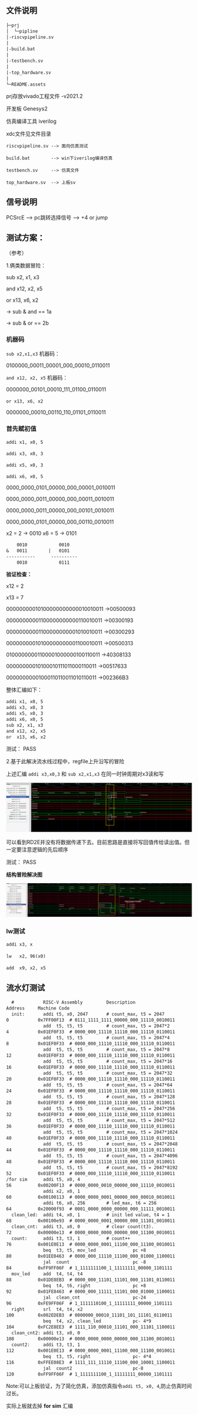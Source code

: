 ## 文件说明
```
├─prj
│  └─pipline
│-riscvpipeline.sv
|
|-build.bat         
|
|-testbench.sv
|
|-top_hardware.sv
|     
└─README.assets
```
prj存放vivado工程文件 -v2021.2

开发板 Genesys2

仿真编译工具 iverilog


xdc文件见文件目录
```
riscvpipeline.sv --> 面向仿真测试

build.bat        --> win下iverilog编译仿真

testbench.sv     --> 仿真文件

top_hardware.sv  --> 上板sv
```

## 信号说明
PCSrcE --> pc跳转选择信号 --> +4 or jump



## 测试方案：
（参考）

1.俩类数据冒险：

sub x2, x1, x3

and x12, x2, x5

or  x13, x6, x2

-> sub & and == 1a

-> sub & or  == 2b 

### 机器码
`sub x2,x1,x3` 机器码：

0100000_00011_00001_000_00010_0110011

`and x12, x2, x5` 机器码：

0000000_00101_00010_111_01100_0110011

`or x13, x6, x2`

0000000_00010_00110_110_01101_0110011


### 首先赋初值
`addi x1, x0, 5`

`addi x3, x0, 3`

`addi x5, x0, 3`

`addi x6, x0, 5`

0000_0000_0101_00000_000_00001_0010011

0000_0000_0011_00000_000_00011_0010011

0000_0000_0011_00000_000_00101_0010011

0000_0000_0101_00000_000_00110_0010011

x2 = 2 -> 0010
x6 = 5 -> 0101

		0010			0010
	&   0011		|   0101
	-----------      ----------
	    0010            0111


**验证检查：**

x12 = 2

x13 = 7

00000000010100000000000010010011 ->00500093

00000000001100000000000110010011 ->00300193

00000000001100000000001010010011 ->00300293

00000000010100000000001100010011 ->00500313

01000000001100001000000100110011 ->40308133

00000000010100010111011000110011 ->00517633

00000000001000110110011010110011 ->002366B3



整体汇编如下：

	addi x1, x0, 5
	addi x3, x0, 3
	addi x5, x0, 3
	addi x6, x0, 5
	sub x2, x1, x3
	and x12, x2, x5
	or  x13, x6, x2  


测试： PASS 

2.基于此解决流水线过程中，regfile上升沿写的冒险

上述汇编 `addi x3,x0,3` 和 `sub x2,x1,x3` 在同一时钟周期对x3读和写

 ![1](README.assets/1.png)


可以看到RD2E并没有将数据传递下去。目前思路是直接将写回值传给读出值。但一定要注意逻辑的先后顺序

测试： PASS

**结构冒险解决图**

 ![2](README.assets/2.png)

### lw测试
```
addi x3, x

lw   x2, 96(x0)

add  x9, x2, x5
```

## 流水灯测试
	  #           RISC-V Assembly         Description                     Address     Machine Code
	  init:       addi t5, x0, 2047       # count_max, t5 = 2047          0           0x7FF00F13  # 0111_1111_1111_00000_000_11110_0010011
	              add  t5, t5, t5         # count_max, t5 = 2047*2        4           0x01EF0F33  # 0000_000_11110_11110_000_11110_0110011
	              add  t5, t5, t5         # count_max, t5 = 2047*4        8           0x01EF0F33  # 0000_000_11110_11110_000_11110_0110011
	              add  t5, t5, t5         # count_max, t5 = 2047*8        12          0x01EF0F33  # 0000_000_11110_11110_000_11110_0110011
	              add  t5, t5, t5         # count_max, t5 = 2047*16       16          0x01EF0F33  # 0000_000_11110_11110_000_11110_0110011
	              add  t5, t5, t5         # count_max, t5 = 2047*32       20          0x01EF0F33  # 0000_000_11110_11110_000_11110_0110011
	              add  t5, t5, t5         # count_max, t5 = 2047*64       24          0x01EF0F33  # 0000_000_11110_11110_000_11110_0110011
	              add  t5, t5, t5         # count_max, t5 = 2047*128      28          0x01EF0F33  # 0000_000_11110_11110_000_11110_0110011
	              add  t5, t5, t5         # count_max, t5 = 2047*256      32          0x01EF0F33  # 0000_000_11110_11110_000_11110_0110011
	              add  t5, t5, t5         # count_max, t5 = 2047*512      36          0x01EF0F33  # 0000_000_11110_11110_000_11110_0110011
	              add  t5, t5, t5         # count_max, t5 = 2047*1024     40          0x01EF0F33  # 0000_000_11110_11110_000_11110_0110011
	              add  t5, t5, t5         # count_max, t5 = 2047*2048     44          0x01EF0F33  # 0000_000_11110_11110_000_11110_0110011
	              add  t5, t5, t5         # count_max, t5 = 2047*4096     48          0x01EF0F33  # 0000_000_11110_11110_000_11110_0110011
	              add  t5, t5, t5         # count_max, t5 = 2047*8192     52          0x01EF0F33  # 0000_000_11110_11110_000_11110_0110011
	/for sim      addi t5, x0, 4                                          56          0x00200F13  # 0000_0000_0010_00000_000_11110_0010011
	              addi x2, x0, 1                                          60          0x00100113  # 0000_0000_0001_00000_000_00010_0010011
	              addi t6, x0, 256        # led_max, t6 = 256             64          0x20000f93  # 0001_0000_0000_00000_000_11111_0010011
	  clean_led:  addi t4, x0, 1          # init led value, t4 = 1        68          0x00100e93  # 0000_0000_0001_00000_000_11101_0010011
	  clean_cnt:  addi t3, x0, 0          # clear count(t3).              72          0x00000e13  # 0000_0000_0000_00000_000_11100_0010011
	  count:      addi t3, t3, 1          # count++                       76          0x001E0E13  # 0000_0000_0001_11100_000_11100_0010011
	              beq  t3, t5, mov_led              pc +8                 80          0x01EE0463  # 0000_000_11110_11100_000_01000_1100011
	              jal  count                        pc -8                 84          0xFF9FF06F  # 1_1111111100_1_11111111_00000_1101111
	  mov_led     add  t4, t4, t4                                         88          0x01DE8EB3  # 0000_000_11101_11101_000_11101_0110011
	              beq  t4, t6, right                pc +8                 92          0x01FE8463  # 0000_000_11111_11101_000_01000_1100011
	              jal  clean_cnt                    pc-24                 96          0xFE9FF06F  # 1_1111110100_1_11111111_00000_1101111
	  right       srl  t4, t4, x2                                         100         0x002EDEB3  # 0000000_00010_11101_101_11101_0110011
	              beq  t4, x2, clean_led            pc- 4*9               104         0xFC2E8EE3  # 1111_110_00010_11101_000_11101_1100011
	  clean_cnt2: addi t3, x0, 0                                          108         0x00000e13  # 0000_0000_0000_00000_000_11100_0010011           
	  count2:     addi t3, t3, 1                                          112         0x001E0E13  # 0000_0000_0001_11100_000_11100_0010011             
	              beq  t3, t5, right                pc- 4*4               116         0xFFEE08E3  # 1111_111_11110_11100_000_10001_1100011
	              jal  count2                       pc-8                  120         0xFF9FF06F  # 1_1111111100_1_11111111_00000_1101111

Note:可以上板验证，为了简化仿真，添加仿真指令`addi t5, x0, 4`,防止仿真时间过长。

实际上板就去掉 **for sim** 汇编